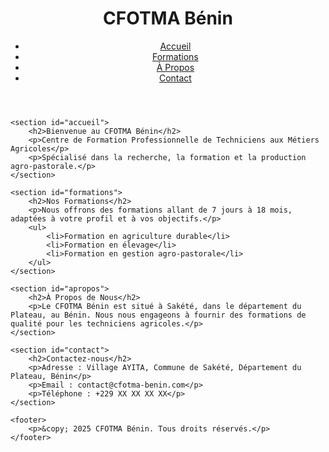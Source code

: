<!DOCTYPE html>
<html lang="fr">
<head>
    <meta charset="UTF-8">
    <meta name="viewport" content="width=device-width, initial-scale=1.0">
    <title>CFOTMA Bénin - Centre de Formation Professionnelle de Techniciens aux Métiers Agricoles</title>
    <meta name="description" content="CFOTMA Bénin - Spécialisé dans la recherche, la formation et la production agro-pastorale. Formations de 7 jours à 18 mois.">
    <link rel="stylesheet" href="styles.css">
</head>
<body>
    <header>
        <h1>CFOTMA Bénin</h1>
        <nav>
            <ul>
                <li><a href="#accueil">Accueil</a></li>
                <li><a href="#formations">Formations</a></li>
                <li><a href="#apropos">À Propos</a></li>
                <li><a href="#contact">Contact</a></li>
            </ul>
        </nav>
    </header>

    <section id="accueil">
        <h2>Bienvenue au CFOTMA Bénin</h2>
        <p>Centre de Formation Professionnelle de Techniciens aux Métiers Agricoles</p>
        <p>Spécialisé dans la recherche, la formation et la production agro-pastorale.</p>
    </section>

    <section id="formations">
        <h2>Nos Formations</h2>
        <p>Nous offrons des formations allant de 7 jours à 18 mois, adaptées à votre profil et à vos objectifs.</p>
        <ul>
            <li>Formation en agriculture durable</li>
            <li>Formation en élevage</li>
            <li>Formation en gestion agro-pastorale</li>
        </ul>
    </section>

    <section id="apropos">
        <h2>À Propos de Nous</h2>
        <p>Le CFOTMA Bénin est situé à Sakété, dans le département du Plateau, au Bénin. Nous nous engageons à fournir des formations de qualité pour les techniciens agricoles.</p>
    </section>

    <section id="contact">
        <h2>Contactez-nous</h2>
        <p>Adresse : Village AYITA, Commune de Sakété, Département du Plateau, Bénin</p>
        <p>Email : contact@cfotma-benin.com</p>
        <p>Téléphone : +229 XX XX XX XX</p>
    </section>

    <footer>
        <p>&copy; 2025 CFOTMA Bénin. Tous droits réservés.</p>
    </footer>
</body>
</html>